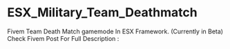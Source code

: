 # ESX_Military_Team_Deathmatch
Fivem Team Death Match gamemode In ESX Framework. (Currently in Beta)
Check Fivem Post For Full Description : 
